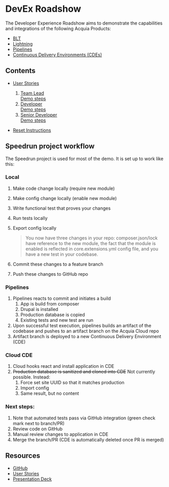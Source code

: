 # DevEx Roadshow

The Developer Experience Roadshow aims to demonstrate the capabilities and
integrations of the following Acquia Products:
* [BLT](https://github.com/acquia/blt)
* [Lightning](https://drupal.org/project/lightning)
* [Pipelines](https://docs.acquia.com/pipelines)
* [Continuous Delivery Environments (CDEs)](https://www.acquia.com/products-services/acquia-cloud-cd)

## Contents
* [User Stories](user-stories.md)
    1. [Team Lead](user-stories.md#)  
       [Demo steps](demo-steps--start.md)
    2. [Developer](user-stories.md)  
       [Demo steps](demo-steps--contribute.md)
    3. [Senior Developer](user-stories.md)  
       [Demo steps](demo-steps--review.md)
   
* [Reset Instructions](reset-instructions.md)

## Speedrun project workflow
The Speedrun project is used for most of the demo. It is set up to work like
this:

### Local
1. Make code change locally (require new module)
1. Make config change locally (enable new module)
1. Write functional test that proves your changes
1. Run tests locally
1. Export config locally

    > You now have three changes in your repo: composer.json/lock have reference
      to the new module, the fact that the module is enabled is reflected in
      core.extensions.yml config file, and you have a new test in your codebase.

1. Commit these changes to a feature branch
1. Push these changes to GitHub repo

### Pipelines
1. Pipelines reacts to commit and initiates a build
    1. App is build from composer
    1. Drupal is installed
    1. Production database is copied
    1. Existing tests and new test are run
1. Upon successful test execution, pipelines builds an artifact of the codebase
   and pushes to an artifact branch on the Acquia Cloud repo
1. Artifact branch is deployed to a new Continuous Delivery Environment (CDE)

### Cloud CDE
1. Cloud hooks react and install application in CDE
1. ~~Production database is sanitized and cloned into CDE~~ Not currently
   possible. Instead:
    1. Force set site UUID so that it matches production
    1. Import config
    1. Same result, but no content

### Next steps:
1. Note that automated tests pass via GitHub integration (green check mark next
   to branch/PR)
1. Review code on GitHub
1. Manual review changes to application in CDE
1. Merge the branch/PR (CDE is automatically deleted once PR is merged)

## Resources

* [GitHub](https://github.com/DevExRoadshow/speedrun)
* [User Stories](https://github.com/DevExRoadshow/documentation/blob/master/user-stories.md)
* [Presentation Deck](https://docs.google.com/presentation/d/16LfaV3khdRkDPQhJcH_3SRNl2cNkrvGCUulXRpk7bY4/edit?usp=sharing)
